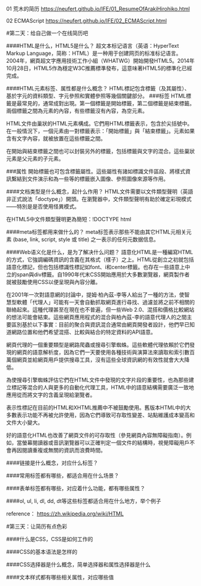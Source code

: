 01 荒木的简历
https://neufert.github.io/IFE/01_ResumeOfArakiHirohiko.html

02 ECMAScript
https://neufert.github.io/IFE/02_ECMAScript.html

#第二天：给自己做一个在线简历吧


####HTML是什么，HTML5是什么？
超文本标记语言（英语：HyperText Markup Language，简称：HTML）是一种用于创建网页的标准标记语言。
2004年，網頁超文字應用技術工作小組（WHATWG）開始開發HTML5。2014年10月28日，HTML5作為穩定W3C推薦標準發布，這意味著HTML5的標準化已經完成。

####HTML元素标签、属性都是什么概念？
HTML標記包含標籤（及其屬性）、基於字元的資料類型、字元參照和實體參照等幾個關鍵部分。
###标签
HTML標籤是最常見的，通常成對出現。第一個標籤是開始標籤，第二個標籤是結束標籤。兩個標籤之間為元素的內容，有些標籤沒有內容，為空元素。

HTML文件由巢狀的HTML元素構成。它們用HTML標籤表示，包含於尖括號中。在一般情況下，一個元素由一對標籤表示：「開始標籤」與「結束標籤」。元素如果含有文字內容，就被放置在這些標籤之間。

在開始與結束標籤之間也可以封裝另外的標籤，包括標籤與文字的混合。這些巢狀元素是父元素的子元素。

###属性
開始標籤也可包含標籤屬性。這些屬性有諸如標識文件區段、將樣式資訊繫結到文件演示和為一些等的標籤嵌入圖像、參照圖像來源等作用。

####文档类型是什么概念，起什么作用？
HTML文件需要以文件類型聲明（英語非正式說法「doctype」）開頭。在瀏覽器中，文件類型聲明有助於確定彩現模式——特別是是否使用怪異模式。

在HTML5中文件類型聲明更為簡短：!DOCTYPE html

####meta标签都用来做什么的？
meta标签表示那些不能由其它HTML元相关元素 (base, link, script, style 或 title) 之一表示的任何元数据信息。

####Web语义化是什么，是为了解决什么问题？
語意化HTML是一種編寫HTML的方式，它強調編碼資訊的含義在其格式（樣子）之上。HTML從創立之初就包括語意化標記，但也包括標識性標記如font、i和center標籤。也存在一些語意上中立的span與div標籤。自1990年代末CSS開始應用於大多數瀏覽器，網頁製作者就被鼓勵使用CSS以便呈現與內容分離。

在2001年一次對語意網的討論中，提姆·柏內茲-李等人給出了一種的方法，使智慧型軟體「代理人」可能有一天會自動抓取網頁進行尋找、過濾並將之前不相關的聯絡起來。這種代理甚至在現在也不普遍，但一些Web 2.0、混搭和價格比較網站的想法可能會結束。這些網頁應用程式的混合與柏內茲-李的語意代理人的之間主要區別基於以下事實：目前的聚合與資訊混合通常由網頁開發者設計，他們早已知道網路位置和他們希望混搭、比較與結合的特定資料的API語意。

網頁代理的一個重要類型是網路爬蟲或搜尋引擎蜘蛛。這些軟體代理依賴於它們發現的網頁的語意解析度，因為它們一天要使用各種技術與演算法來讀取和索引數百萬個網頁並給網頁用戶提供搜尋工具，沒有這些全球資訊網的有效性就會大大降低。

為使搜尋引擎蜘蛛評估它們在HTML文件中發現的文字片段的重要性，也為那些建立標記等混合的人與更多的自動化代理工具，HTML中的語意結構需要廣泛一致地應用從而將文字的含義呈現給瀏覽者。

表示性標記在目前的HTML和XHTML推薦中不被鼓勵使用。舊版本HTML中的大多數表示功能不再被允許使用，因為它們導致可存取性變差、站點維護成本變高和文件大小變大。

好的語意化HTML也改善了網頁文件的可存取性（參見網頁內容無障礙指南）。例如，當螢幕閱讀器或音訊瀏覽器可以正確判定一個文件的結構時，視覺障礙用戶不會再因閱讀重複或無關的資訊而浪費時間。

####链接是什么概念，对应什么标签？


####常用标签都有哪些，都适合用在什么场景？


####表单标签都有哪些，对应着什么功能，都有哪些属性？


####ol, ul, li, dl, dd, dt等这些标签都适合用在什么地方，举个例子


reference：
https://zh.wikipedia.org/wiki/HTML

#第三天：让简历有点色彩

####什么是CSS，CSS是如何工作的


####CSS的基本语法是怎样的


####CSS选择器是什么概念，简单选择器和属性选择器是什么


####文本样式都有哪些相关属性，对应哪些值